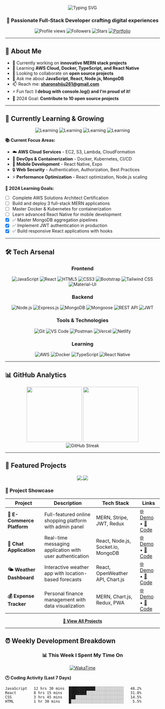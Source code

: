 <div align="center">
  <img src="https://readme-typing-svg.herokuapp.com?font=Fira+Code&pause=1000&color=2196F3&center=true&vCenter=true&width=500&lines=Hi+%F0%9F%91%8B%2C+I'm+Sharon+Shiju;MERN+Stack+Developer;Full-Stack+Web+Developer;Always+Learning+%26+Building!" alt="Typing SVG" />
</div>

<h3 align="center">🚀 Passionate Full-Stack Developer crafting digital experiences</h3>

<p align="center">
  <img src="https://komarev.com/ghpvc/?username=sharonshiju5&label=Profile%20views&color=0e75b6&style=flat" alt="Profile views" />
  <img src="https://img.shields.io/github/followers/sharonshiju5?label=Followers&style=social" alt="Followers" />
  <img src="https://img.shields.io/github/stars/sharonshiju5?label=Total%20Stars&style=social" alt="Stars" />
  <a href="https://sharonshiju.netlify.app/"><img src="https://img.shields.io/badge/Portfolio-Visit-FF5722?style=flat&logo=google-chrome" alt="Portfolio" /></a>
</p>

---

## 🎯 About Me

- 🔭 Currently working on **innovative MERN stack projects**
- 🌱 Learning **AWS Cloud, Docker, TypeScript, and React Native**
- 👯 Looking to collaborate on **open source projects**
- 💬 Ask me about **JavaScript, React, Node.js, MongoDB**
- 📫 Reach me: **sharonshiju261@gmail.com**
- ⚡ Fun fact: **I debug with console.log() and I'm proud of it!**
- 🎯 2024 Goal: **Contribute to 10 open source projects**

---

## 🌱 Currently Learning & Growing

<div align="center">

![Learning](https://img.shields.io/badge/Learning-AWS%20Cloud-orange?style=for-the-badge&logo=amazon-aws)
![Learning](https://img.shields.io/badge/Learning-Docker-blue?style=for-the-badge&logo=docker)
![Learning](https://img.shields.io/badge/Learning-TypeScript-blue?style=for-the-badge&logo=typescript)
![Learning](https://img.shields.io/badge/Learning-React%20Native-61DAFB?style=for-the-badge&logo=react)

</div>

**📚 Current Focus Areas:**
- ☁️ **AWS Cloud Services** - EC2, S3, Lambda, CloudFormation
- 🐳 **DevOps & Containerization** - Docker, Kubernetes, CI/CD
- 📱 **Mobile Development** - React Native, Expo
- 🔒 **Web Security** - Authentication, Authorization, Best Practices
- ⚡ **Performance Optimization** - React optimization, Node.js scaling

**🎯 2024 Learning Goals:**
- [ ] Complete AWS Solutions Architect Certification
- [ ] Build and deploy 3 full-stack MERN applications  
- [ ] Master Docker & Kubernetes for containerization
- [ ] Learn advanced React Native for mobile development
- [x] ✅ Master MongoDB aggregation pipelines
- [x] ✅ Implement JWT authentication in production
- [x] ✅ Build responsive React applications with hooks

---

## 🛠️ Tech Arsenal

<div align="center">

### Frontend
![JavaScript](https://img.shields.io/badge/JavaScript-F7DF1E?style=for-the-badge&logo=javascript&logoColor=black)
![React](https://img.shields.io/badge/React-20232A?style=for-the-badge&logo=react&logoColor=61DAFB)
![HTML5](https://img.shields.io/badge/HTML5-E34F26?style=for-the-badge&logo=html5&logoColor=white)
![CSS3](https://img.shields.io/badge/CSS3-1572B6?style=for-the-badge&logo=css3&logoColor=white)
![Bootstrap](https://img.shields.io/badge/Bootstrap-563D7C?style=for-the-badge&logo=bootstrap&logoColor=white)
![Tailwind CSS](https://img.shields.io/badge/Tailwind_CSS-38B2AC?style=for-the-badge&logo=tailwind-css&logoColor=white)
![Material-UI](https://img.shields.io/badge/Material--UI-0081CB?style=for-the-badge&logo=material-ui&logoColor=white)

### Backend
![Node.js](https://img.shields.io/badge/Node.js-43853D?style=for-the-badge&logo=node.js&logoColor=white)
![Express.js](https://img.shields.io/badge/Express.js-404D59?style=for-the-badge)
![MongoDB](https://img.shields.io/badge/MongoDB-4EA94B?style=for-the-badge&logo=mongodb&logoColor=white)
![Mongoose](https://img.shields.io/badge/Mongoose-880000?style=for-the-badge&logo=mongoose&logoColor=white)
![REST API](https://img.shields.io/badge/REST-02569B?style=for-the-badge&logo=rest&logoColor=white)
![JWT](https://img.shields.io/badge/JWT-black?style=for-the-badge&logo=JSON%20web%20tokens)

### Tools & Technologies
![Git](https://img.shields.io/badge/Git-F05032?style=for-the-badge&logo=git&logoColor=white)
![VS Code](https://img.shields.io/badge/VS%20Code-007ACC?style=for-the-badge&logo=visual-studio-code&logoColor=white)
![Postman](https://img.shields.io/badge/Postman-FF6C37?style=for-the-badge&logo=postman&logoColor=white)
![Vercel](https://img.shields.io/badge/Vercel-000000?style=for-the-badge&logo=vercel&logoColor=white)
![Netlify](https://img.shields.io/badge/Netlify-00C7B7?style=for-the-badge&logo=netlify&logoColor=white)

### Learning
![AWS](https://img.shields.io/badge/AWS-232F3E?style=for-the-badge&logo=amazon-aws&logoColor=white)
![Docker](https://img.shields.io/badge/Docker-2496ED?style=for-the-badge&logo=docker&logoColor=white)
![TypeScript](https://img.shields.io/badge/TypeScript-007ACC?style=for-the-badge&logo=typescript&logoColor=white)
![React Native](https://img.shields.io/badge/React_Native-20232A?style=for-the-badge&logo=react&logoColor=61DAFB)

</div>

---

## 📊 GitHub Analytics

<div align="center">
  <img height="180em" src="https://github-readme-stats.vercel.app/api?username=sharonshiju5&show_icons=true&theme=tokyonight&include_all_commits=true&count_private=true"/>
  <img height="180em" src="https://github-readme-stats.vercel.app/api/top-langs/?username=sharonshiju5&layout=compact&langs_count=8&theme=tokyonight&hide=python"/>
</div>

<div align="center">
  <img src="https://github-readme-streak-stats.herokuapp.com/?user=sharonshiju5&theme=tokyonight" alt="GitHub Streak" />
</div>

---

## 🎯 Featured Projects

<div align="center">

<a href="https://github.com/sharonshiju5/e-comerce_project">
  <img align="center" src="https://github-readme-stats.vercel.app/api/pin/?username=sharonshiju5&repo=e-comerce_project&theme=tokyonight" />
</a>
<a href="https://github.com/sharonshiju5/chatapplication">
  <img align="center" src="https://github-readme-stats.vercel.app/api/pin/?username=sharonshiju5&repo=chatapplication&theme=tokyonight" />
</a>

</div>

### 💼 Project Showcase

| Project | Description | Tech Stack | Links |
|---------|-------------|------------|--------|
| **🛒 E-Commerce Platform** | Full-featured online shopping platform with admin panel | MERN, Stripe, JWT, Redux | [🌐 Demo](https://demo-link.com) • [📁 Code](https://github.com/sharonshiju5/e-comerce_project) |
| **💬 Chat Application** | Real-time messaging application with user authentication | React, Node.js, Socket.io, MongoDB | [🌐 Demo](https://demo-link.com) • [📁 Code](https://github.com/sharonshiju5/chatapplication) |
| **🌤️ Weather Dashboard** | Interactive weather app with location-based forecasts | React, OpenWeather API, Chart.js | [🌐 Demo](https://demo-link.com) • [📁 Code](https://github.com/sharonshiju5/weather-app) |
| **💰 Expense Tracker** | Personal finance management with data visualization | MERN, Chart.js, Redux, PWA | [🌐 Demo](https://demo-link.com) • [📁 Code](https://github.com/sharonshiju5/expense-tracker) |

<div align="center">
  
**[📂 View All Projects](https://github.com/sharonshiju5?tab=repositories)**

</div>

---

## ⏰ Weekly Development Breakdown

<div align="center">

### 📊 This Week I Spent My Time On

[![WakaTime](https://github-readme-stats.vercel.app/api/wakatime?username=sharonshiju5&theme=tokyonight)](https://wakatime.com/@sharonshiju5)

</div>

**🕐 Coding Activity (Last 7 Days)**

```text
JavaScript   12 hrs 30 mins  ████████████░░░░░░░░░░░░░   48.2%
React        8 hrs 15 mins   ████████░░░░░░░░░░░░░░░░░   31.8%
CSS          3 hrs 45 mins   ███░░░░░░░░░░░░░░░░░░░░░░   14.5%
HTML         1 hr 30 mins    █░░░░░░░░░░░░░░░░░░░░░░░░    5.5%
